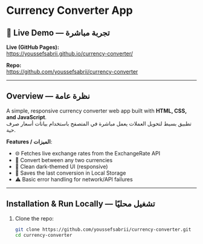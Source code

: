 # Currency Converter App

## 🚀 Live Demo — تجربة مباشرة
**Live (GitHub Pages):**  
https://youssefsabrii.github.io/currency-converter/

**Repo:**  
https://github.com/youssefsabrii/currency-converter

---

## Overview — نظرة عامة
A simple, responsive currency converter web app built with **HTML, CSS, and JavaScript**.  
تطبيق بسيط لتحويل العملات يعمل مباشرة في المتصفح باستخدام بيانات أسعار صرف حية.

**Features / الميزات**:
- 🌐 Fetches live exchange rates from the ExchangeRate API  
- 💱 Convert between any two currencies  
- 🎨 Clean dark-themed UI (responsive)  
- 💾 Saves the last conversion in Local Storage  
- ⚠️ Basic error handling for network/API failures  

---

## Installation & Run Locally — تشغيل محليًا
1. Clone the repo:
   ```bash
   git clone https://github.com/youssefsabrii/currency-converter.git
   cd currency-converter
